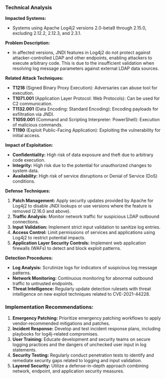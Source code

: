 ### Technical Analysis

**Impacted Systems:**
- Systems using Apache Log4j2 versions 2.0-beta9 through 2.15.0, excluding 2.12.2, 2.12.3, and 2.3.1.

**Problem Description:**
- In affected versions, JNDI features in Log4j2 do not protect against attacker-controlled LDAP and other endpoints, enabling attackers to execute arbitrary code. This is due to the insufficient validation when resolving log message parameters against external LDAP data sources.

**Related Attack Techniques:**
- **T1218** (Signed Binary Proxy Execution): Adversaries can abuse tool for execution.
- **T1071.001** (Application Layer Protocol: Web Protocols): Can be used for C2 communication.
- **T1132.001** (Data Encoding: Standard Encoding): Encoding payloads for exfiltration via JNDI.
- **T1059.001** (Command and Scripting Interpreter: PowerShell): Execution of malicious commands.
- **T1190** (Exploit Public-Facing Application): Exploiting the vulnerability for initial access.

**Impact of Exploitation:**
- **Confidentiality:** High risk of data exposure and theft due to arbitrary code execution.
- **Integrity:** High risk due to the potential for unauthorized changes to system data.
- **Availability:** High risk of service disruptions or Denial of Service (DoS) conditions.

**Defense Techniques:**
1. **Patch Management:** Apply security updates provided by Apache for Log4j2 to disable JNDI lookups or use versions where the feature is removed (2.16.0 and above).
2. **Traffic Analysis:** Monitor network traffic for suspicious LDAP outbound connections.
3. **Input Validation:** Implement strict input validation to sanitize log entries.
4. **Access Control:** Limit permissions of services and applications using Log4j2 to restrict potential impacts.
5. **Application Layer Security Controls:** Implement web application firewalls (WAFs) to detect and block exploit patterns.

**Detection Procedures:**
- **Log Analysis:** Scrutinize logs for indicators of suspicious log message patterns.
- **Network Monitoring:** Continuous monitoring for abnormal outbound traffic to untrusted endpoints.
- **Threat Intelligence:** Regularly update detection rulesets with threat intelligence on new exploit techniques related to CVE-2021-44228.

### Implementation Recommendations:
1. **Emergency Patching:** Prioritize emergency patching workflows to apply vendor-recommended mitigations and patches.
2. **Incident Response:** Develop and test incident response plans, including playbooks for log4j-related compromises.
3. **User Training:** Educate development and security teams on secure logging practices and the dangers of unchecked user input in log statements.
4. **Security Testing:** Regularly conduct penetration tests to identify and remediate security gaps related to logging and input validation.
5. **Layered Security:** Utilize a defense-in-depth approach combining network, endpoint, and application security measures.